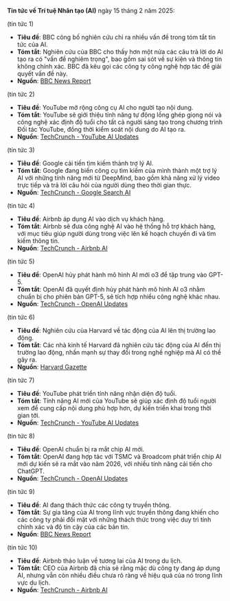 **Tin tức về Trí tuệ Nhân tạo (AI)** ngày 15 tháng 2 năm 2025:

(tin tức 1)
- **Tiêu đề**: BBC công bố nghiên cứu chỉ ra nhiều vấn đề trong tóm tắt tin tức của AI.
- **Tóm tắt**: Nghiên cứu của BBC cho thấy hơn một nửa các câu trả lời do AI tạo ra có "vấn đề nghiêm trọng", bao gồm sai sót về sự kiện và thông tin không chính xác. BBC đã kêu gọi các công ty công nghệ hợp tác để giải quyết vấn đề này.
- **Nguồn**: [BBC News Report](https://www.computing.co.uk/news/2025/ai/bbc-releases-damning-research-on-ai-news-accuracy)

(tin tức 2)
- **Tiêu đề**: YouTube mở rộng công cụ AI cho người tạo nội dung.
- **Tóm tắt**: YouTube sẽ giới thiệu tính năng tự động lồng ghép giọng nói và công nghệ xác định độ tuổi cho tất cả người sáng tạo trong chương trình Đối tác YouTube, đồng thời kiểm soát nội dung do AI tạo ra.
- **Nguồn**: [TechCrunch - YouTube AI Updates](https://techcrunch.com/2025/02/11/youtube-ai-updates-to-include-expansion-of-auto-dubbing-age-identifying-tech-and-more/)

(tin tức 3)
- **Tiêu đề**: Google cải tiến tìm kiếm thành trợ lý AI.
- **Tóm tắt**: Google đang biến công cụ tìm kiếm của mình thành một trợ lý AI với những tính năng mới từ DeepMind, bao gồm khả năng xử lý video trực tiếp và trả lời câu hỏi của người dùng theo thời gian thực.
- **Nguồn**: [TechCrunch - Google Search AI](https://techcrunch.com/2025/02/04/google-wants-search-to-be-more-like-an-ai-assistant-in-2025/)

(tin tức 4)
- **Tiêu đề**: Airbnb áp dụng AI vào dịch vụ khách hàng.
- **Tóm tắt**: Airbnb sẽ đưa công nghệ AI vào hệ thống hỗ trợ khách hàng, với mục tiêu giúp người dùng trong việc lên kế hoạch chuyến đi và tìm kiếm thông tin.
- **Nguồn**: [TechCrunch - Airbnb AI](https://techcrunch.com/2025/02/14/airbnb-ceo-says-its-still-too-early-for-ai-trip-planning/)

(tin tức 5)
- **Tiêu đề**: OpenAI hủy phát hành mô hình AI mới o3 để tập trung vào GPT-5.
- **Tóm tắt**: OpenAI đã quyết định hủy phát hành mô hình AI o3 nhằm chuẩn bị cho phiên bản GPT-5, sẽ tích hợp nhiều công nghệ khác nhau.
- **Nguồn**: [TechCrunch - OpenAI Updates](https://techcrunch.com/2025/02/12/chatgpt-everything-to-know-about-the-ai-chatbot/)

(tin tức 6)
- **Tiêu đề**: Nghiên cứu của Harvard về tác động của AI lên thị trường lao động.
- **Tóm tắt**: Các nhà kinh tế Harvard đã nghiên cứu tác động của AI đến thị trường lao động, nhấn mạnh sự thay đổi trong nghề nghiệp mà AI có thể gây ra.
- **Nguồn**: [Harvard Gazette](https://news.harvard.edu/gazette/story/2025/02/is-ai-already-shaking-up-labor-market-a-i-artificial-intelligence/)

(tin tức 7)
- **Tiêu đề**: YouTube phát triển tính năng nhận diện độ tuổi.
- **Tóm tắt**: Tính năng AI mới của YouTube sẽ giúp xác định độ tuổi người xem để cung cấp nội dung phù hợp hơn, dự kiến triển khai trong thời gian tới.
- **Nguồn**: [TechCrunch - YouTube AI Updates](https://techcrunch.com/2025/02/11/youtube-ai-updates-to-include-expansion-of-auto-dubbing-age-identifying-tech-and-more/)

(tin tức 8)
- **Tiêu đề**: OpenAI chuẩn bị ra mắt chip AI mới.
- **Tóm tắt**: OpenAI đang hợp tác với TSMC và Broadcom phát triển chip AI mới dự kiến sẽ ra mắt vào năm 2026, với nhiều tính năng cải tiến cho ChatGPT.
- **Nguồn**: [TechCrunch - OpenAI Updates](https://techcrunch.com/2025/02/13/openai-removes-certain-content-warnings-from-chatgpt/)

(tin tức 9)
- **Tiêu đề**: AI đang thách thức các công ty truyền thông.
- **Tóm tắt**: Sự gia tăng của AI trong lĩnh vực truyền thông đang khiến cho các công ty phải đối mặt với những thách thức trong việc duy trì tính chính xác và độ tin cậy của các bản tin.
- **Nguồn**: [BBC News Report](https://www.computing.co.uk/news/2025/ai/bbc-releases-damning-research-on-ai-news-accuracy)

(tin tức 10)
- **Tiêu đề**: Airbnb thảo luận về tương lai của AI trong du lịch.
- **Tóm tắt**: CEO của Airbnb đã chia sẻ rằng mặc dù công ty đang áp dụng AI, nhưng vẫn còn nhiều điều chưa rõ ràng về hiệu quả của nó trong lĩnh vực du lịch.
- **Nguồn**: [TechCrunch - Airbnb AI](https://techcrunch.com/2025/02/14/airbnb-ceo-says-its-still-too-early-for-ai-trip-planning/)